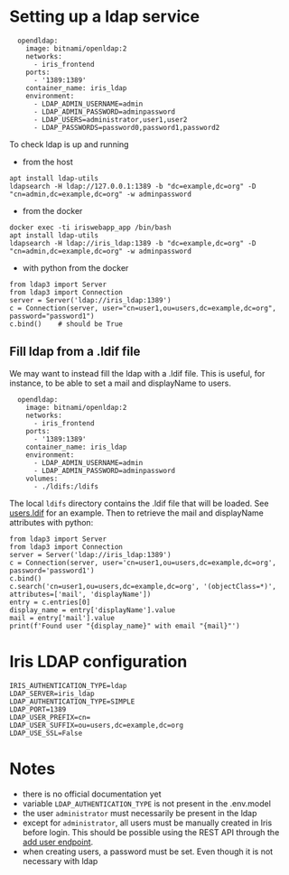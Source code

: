 # Setting up a ldap service

```
  opendldap:
    image: bitnami/openldap:2
    networks:
      - iris_frontend
    ports:
      - '1389:1389'
    container_name: iris_ldap
    environment:
      - LDAP_ADMIN_USERNAME=admin
      - LDAP_ADMIN_PASSWORD=adminpassword
      - LDAP_USERS=administrator,user1,user2
      - LDAP_PASSWORDS=password0,password1,password2
```

To check ldap is up and running
* from the host
```
apt install ldap-utils
ldapsearch -H ldap://127.0.0.1:1389 -b "dc=example,dc=org" -D "cn=admin,dc=example,dc=org" -w adminpassword
```

* from the docker
```
docker exec -ti iriswebapp_app /bin/bash
apt install ldap-utils
ldapsearch -H ldap://iris_ldap:1389 -b "dc=example,dc=org" -D "cn=admin,dc=example,dc=org" -w adminpassword
```

* with python from the docker
```
from ldap3 import Server
from ldap3 import Connection
server = Server('ldap://iris_ldap:1389')
c = Connection(server, user="cn=user1,ou=users,dc=example,dc=org", password="password1")
c.bind()    # should be True
```

## Fill ldap from a .ldif file

We may want to instead fill the ldap with a .ldif file. This is useful, for instance, to be able to set a mail and displayName to users.
```
  opendldap:
    image: bitnami/openldap:2
    networks:
      - iris_frontend
    ports:
      - '1389:1389'
    container_name: iris_ldap
    environment:
      - LDAP_ADMIN_USERNAME=admin
      - LDAP_ADMIN_PASSWORD=adminpassword
    volumes:
      - ./ldifs:/ldifs
```

The local `ldifs` directory contains the .ldif file that will be loaded. See [users.ldif](users.ldif) for an example.
Then to retrieve the mail and displayName attributes with python:
```
from ldap3 import Server
from ldap3 import Connection
server = Server('ldap://iris_ldap:1389')
c = Connection(server, user='cn=user1,ou=users,dc=example,dc=org', password='password1')
c.bind()
c.search('cn=user1,ou=users,dc=example,dc=org', '(objectClass=*)', attributes=['mail', 'displayName'])
entry = c.entries[0]
display_name = entry['displayName'].value
mail = entry['mail'].value
print(f'Found user "{display_name}" with email "{mail}"')
```

# Iris LDAP configuration

```
IRIS_AUTHENTICATION_TYPE=ldap
LDAP_SERVER=iris_ldap
LDAP_AUTHENTICATION_TYPE=SIMPLE
LDAP_PORT=1389
LDAP_USER_PREFIX=cn=
LDAP_USER_SUFFIX=ou=users,dc=example,dc=org
LDAP_USE_SSL=False
```

# Notes

* there is no official documentation yet
* variable `LDAP_AUTHENTICATION_TYPE` is not present in the .env.model
* the user `administrator` must necessarily be present in the ldap
* except for `administrator`, all users must be manually created in Iris before login.
  This should be possible using the REST API through the [add user endpoint](https://docs.dfir-iris.org/_static/iris_api_reference_v1.0.3.html#operation/post-manage-users-add).
* when creating users, a password must be set. Even though it is not necessary with ldap

